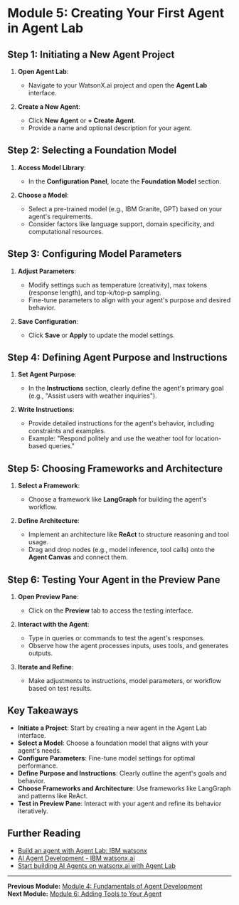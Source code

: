 # Module 5: Creating Your First Agent in Agent Lab

## Step 1: Initiating a New Agent Project

1. **Open Agent Lab**:
   - Navigate to your WatsonX.ai project and open the **Agent Lab** interface.

2. **Create a New Agent**:
   - Click **New Agent** or **+ Create Agent**.
   - Provide a name and optional description for your agent.

## Step 2: Selecting a Foundation Model

1. **Access Model Library**:
   - In the **Configuration Panel**, locate the **Foundation Model** section.

2. **Choose a Model**:
   - Select a pre-trained model (e.g., IBM Granite, GPT) based on your agent's requirements.
   - Consider factors like language support, domain specificity, and computational resources.

## Step 3: Configuring Model Parameters

1. **Adjust Parameters**:
   - Modify settings such as temperature (creativity), max tokens (response length), and top-k/top-p sampling.
   - Fine-tune parameters to align with your agent's purpose and desired behavior.

2. **Save Configuration**:
   - Click **Save** or **Apply** to update the model settings.

## Step 4: Defining Agent Purpose and Instructions

1. **Set Agent Purpose**:
   - In the **Instructions** section, clearly define the agent's primary goal (e.g., "Assist users with weather inquiries").

2. **Write Instructions**:
   - Provide detailed instructions for the agent's behavior, including constraints and examples.
   - Example: "Respond politely and use the weather tool for location-based queries."

## Step 5: Choosing Frameworks and Architecture

1. **Select a Framework**:
   - Choose a framework like **LangGraph** for building the agent's workflow.

2. **Define Architecture**:
   - Implement an architecture like **ReAct** to structure reasoning and tool usage.
   - Drag and drop nodes (e.g., model inference, tool calls) onto the **Agent Canvas** and connect them.

## Step 6: Testing Your Agent in the Preview Pane

1. **Open Preview Pane**:
   - Click on the **Preview** tab to access the testing interface.

2. **Interact with the Agent**:
   - Type in queries or commands to test the agent's responses.
   - Observe how the agent processes inputs, uses tools, and generates outputs.

3. **Iterate and Refine**:
   - Make adjustments to instructions, model parameters, or workflow based on test results.

## Key Takeaways

- **Initiate a Project**: Start by creating a new agent in the Agent Lab interface.
- **Select a Model**: Choose a foundation model that aligns with your agent's needs.
- **Configure Parameters**: Fine-tune model settings for optimal performance.
- **Define Purpose and Instructions**: Clearly outline the agent's goals and behavior.
- **Choose Frameworks and Architecture**: Use frameworks like LangGraph and patterns like ReAct.
- **Test in Preview Pane**: Interact with your agent and refine its behavior iteratively.

## Further Reading

- [Build an agent with Agent Lab: IBM watsonx](https://video.ibm.com/recorded/134250618)
- [AI Agent Development - IBM watsonx.ai](https://www.ibm.com/products/watsonx-ai/ai-agent-development)
- [Start building AI Agents on watsonx.ai with Agent Lab](https://www.ibm.com/new/announcements/start-building-ai-agents-on-watsonx-ai-with-agent-lab)

---

**Previous Module:** [Module 4: Fundamentals of Agent Development](#)  
**Next Module:** [Module 6: Adding Tools to Your Agent](#)
